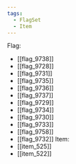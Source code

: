 ```yaml
---
tags:
  - FlagSet
  - Item
---
```

Flag:
- [[flag_9738]]
- [[flag_9728]]
- [[flag_9731]]
- [[flag_9735]]
- [[flag_9736]]
- [[flag_9737]]
- [[flag_9729]]
- [[flag_9734]]
- [[flag_9730]]
- [[flag_9733]]
- [[flag_9758]]
- [[flag_9732]]
Item:
- [[item_525]]
- [[item_522]]
